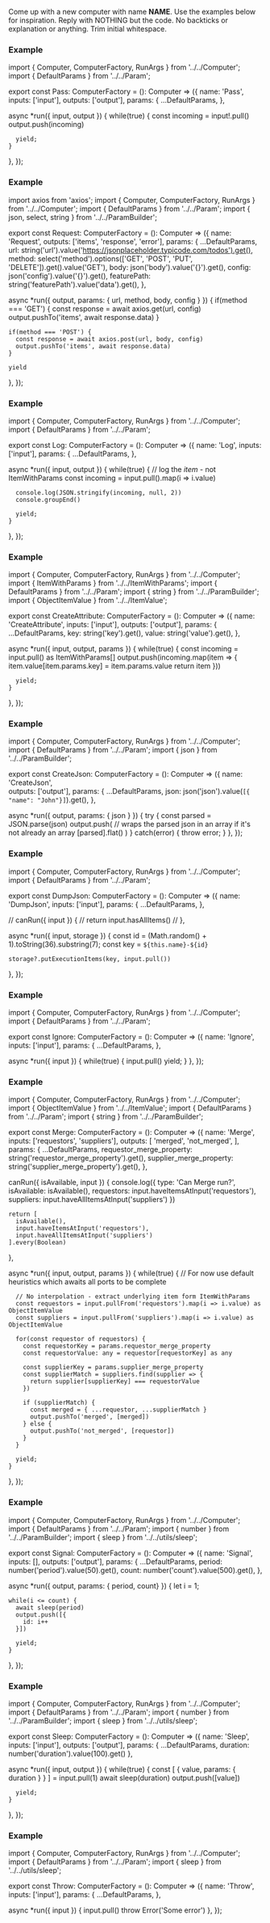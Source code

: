 Come up with a new computer with name __NAME__. Use the examples below for inspiration. Reply with NOTHING but the code. No backticks or explanation or anything. Trim initial whitespace.

### Example
import { Computer, ComputerFactory, RunArgs } from '../../Computer';
import { DefaultParams } from '../../Param';

export const Pass: ComputerFactory = (): Computer => ({
  name: 'Pass',
  inputs: ['input'],
  outputs: ['output'],
  params: {
    ...DefaultParams,
  },
  
  async *run({ input, output }) {
    while(true) {
      const incoming = input!.pull()
      output.push(incoming)

      yield;
    }
  },
});

### Example
import axios from 'axios';
import { Computer, ComputerFactory, RunArgs } from '../../Computer';
import { DefaultParams } from '../../Param';
import { json, select, string } from '../../ParamBuilder';

export const Request: ComputerFactory = (): Computer => ({
  name: 'Request',
  outputs: ['items', 'response', 'error'],
  params: {
    ...DefaultParams,
    url: string('url').value('https://jsonplaceholder.typicode.com/todos').get(),
    method: select('method').options(['GET', 'POST', 'PUT', 'DELETE']).get().value('GET'),
    body: json('body').value('{}').get(),
    config: json('config').value('{}').get(),
    featurePath: string('featurePath').value('data').get(),
  },

  async *run({ output, params: { url, method, body, config } }) {
    if(method === 'GET') {
      const response = await axios.get(url, config)
      output.pushTo('items', await response.data)
    }

    if(method === 'POST') {
      const response = await axios.post(url, body, config)
      output.pushTo('items', await response.data)
    }
    
    yield
  },
});

### Example
import { Computer, ComputerFactory, RunArgs } from '../../Computer';
import { DefaultParams } from '../../Param';

export const Log: ComputerFactory = (): Computer => ({
  name: 'Log',
  inputs: ['input'],
  params: {
    ...DefaultParams,
  },

  async *run({ input, output }) {
    while(true) {
      // log the *item* - not ItemWithParams
      const incoming = input.pull().map(i => i.value)
      
      console.log(JSON.stringify(incoming, null, 2))
      console.groupEnd()

      yield;
    }
  },
});

### Example
import { Computer, ComputerFactory, RunArgs } from '../../Computer';
import { ItemWithParams } from '../../ItemWithParams';
import { DefaultParams } from '../../Param';
import { string } from '../../ParamBuilder';
import { ObjectItemValue } from '../../ItemValue';

export const CreateAttribute: ComputerFactory = (): Computer => ({
  name: 'CreateAttribute',
  inputs: ['input'],
  outputs: ['output'],
  params: {
    ...DefaultParams,
    key: string('key').get(),
    value: string('value').get(),
  },

  async *run({ input, output, params }) {
    while(true) {
      const incoming = input.pull() as ItemWithParams<ObjectItemValue>[]
      output.push(incoming.map(item => {
        item.value[item.params.key] = item.params.value
        return item
      }))

      yield;
    }
  },
});

### Example
import { Computer, ComputerFactory, RunArgs } from '../../Computer';
import { DefaultParams } from '../../Param';
import { json } from '../../ParamBuilder';

export const CreateJson: ComputerFactory = (): Computer => ({
  name: 'CreateJson',  
  outputs: ['output'],
  params: {
    ...DefaultParams,
    json: json('json').value(`[{ "name": "John"}]`).get(),
  },

  async *run({ output, params: { json } }) {
    try {
      const parsed = JSON.parse(json)
      output.push(
        // wraps the parsed json in an array if it's not already an array
        [parsed].flat()
      )
    } catch(error) {
      throw error;
    }
  },
});

### Example
import { Computer, ComputerFactory, RunArgs } from '../../Computer';
import { DefaultParams } from '../../Param';

export const DumpJson: ComputerFactory = (): Computer => ({
  name: 'DumpJson',
  inputs: ['input'],
  params: {
    ...DefaultParams,
  },

  // canRun({ input }) {
  //   return input.hasAllItems()
  // },

  async *run({ input, storage }) {
    const id = (Math.random() + 1).toString(36).substring(7);
    const key = `${this.name}-${id}`

    storage?.putExecutionItems(key, input.pull())
  },
});

### Example
import { Computer, ComputerFactory, RunArgs } from '../../Computer';
import { DefaultParams } from '../../Param';

export const Ignore: ComputerFactory = (): Computer => ({
  name: 'Ignore',
  inputs: ['input'],
  params: {
    ...DefaultParams,
  },

  async *run({ input }) {
    while(true) {
      input.pull()
      yield;
    }
  },
});

### Example
import { Computer, ComputerFactory, RunArgs } from '../../Computer';
import { ObjectItemValue } from '../../ItemValue';
import { DefaultParams } from '../../Param';
import { string } from '../../ParamBuilder';

export const Merge: ComputerFactory = (): Computer => ({
  name: 'Merge',
  inputs: ['requestors', 'suppliers'],
  outputs: [
    'merged',
    'not_merged',
  ],
  params: {
    ...DefaultParams,
    requestor_merge_property: string('requestor_merge_property').get(),
    supplier_merge_property: string('supplier_merge_property').get(),
  },

  canRun({ isAvailable, input }) {
    console.log({
      type: 'Can Merge run?',
      isAvailable: isAvailable(),
      requestors: input.haveItemsAtInput('requestors'),
      suppliers: input.haveAllItemsAtInput('suppliers')
    })

    return [
      isAvailable(),
      input.haveItemsAtInput('requestors'),
      input.haveAllItemsAtInput('suppliers')
    ].every(Boolean)
  },

  async *run({ input, output, params }) {
    while(true) {
      // For now use default heuristics which awaits all ports to be complete

      // No interpolation - extract underlying item form ItemWithParams
      const requestors = input.pullFrom('requestors').map(i => i.value) as ObjectItemValue
      const suppliers = input.pullFrom('suppliers').map(i => i.value) as ObjectItemValue

      for(const requestor of requestors) {
        const requestorKey = params.requestor_merge_property
        const requestorValue: any = requestor[requestorKey] as any

        const supplierKey = params.supplier_merge_property
        const supplierMatch = suppliers.find(supplier => {
          return supplier[supplierKey] === requestorValue
        })
        
        if (supplierMatch) {
          const merged = { ...requestor, ...supplierMatch }
          output.pushTo('merged', [merged])
        } else {
          output.pushTo('not_merged', [requestor])
        }
      }

      yield;
    }
  },
});

### Example
import { Computer, ComputerFactory, RunArgs } from '../../Computer';
import { DefaultParams } from '../../Param';
import { number } from '../../ParamBuilder';
import { sleep } from '../../utils/sleep';

export const Signal: ComputerFactory = (): Computer => ({
  name: 'Signal',
  inputs: [],
  outputs: ['output'],
  params: {
    ...DefaultParams,
    period: number('period').value(50).get(),
    count: number('count').value(500).get(),
  },

  async *run({
    output,
    params: { period, count}
  }) {
    let i = 1;

    while(i <= count) {
      await sleep(period)
      output.push([{
        id: i++
      }])

      yield;
    }
  },
});

### Example
import { Computer, ComputerFactory, RunArgs } from '../../Computer';
import { DefaultParams } from '../../Param';
import { number } from '../../ParamBuilder';
import { sleep } from '../../utils/sleep';

export const Sleep: ComputerFactory = (): Computer => ({
  name: 'Sleep',
  inputs: ['input'],
  outputs: ['output'],
  params: {
    ...DefaultParams,
    duration: number('duration').value(100).get()
  },

  async *run({ input, output }) {
    while(true) {
      const [ { value, params: { duration } } ] = input.pull(1)
      await sleep(duration)
      output.push([value])

      yield;
    }
  },
});

### Example
import { Computer, ComputerFactory, RunArgs } from '../../Computer';
import { DefaultParams } from '../../Param';
import { sleep } from '../../utils/sleep';

export const Throw: ComputerFactory = (): Computer => ({
  name: 'Throw',
  inputs: ['input'],
  params: {
    ...DefaultParams,
  },

  async *run({ input }) {
    input.pull()
    throw Error('Some error')
  },
});
